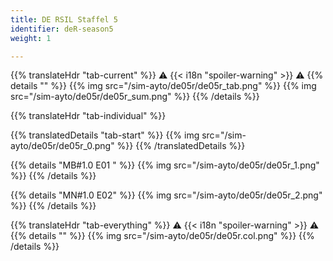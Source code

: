 ```yaml
---
title: DE RSIL Staffel 5
identifier: deR-season5
weight: 1

---
```


{{% translateHdr "tab-current" %}}
:warning: {{< i18n "spoiler-warning" >}} :warning:
{{% details "" %}}
{{% img src="/sim-ayto/de05r/de05r_tab.png" %}}
{{% img src="/sim-ayto/de05r/de05r_sum.png" %}}
{{% /details %}}

{{% translateHdr "tab-individual" %}}

{{% translatedDetails "tab-start" %}}
{{% img src="/sim-ayto/de05r/de05r_0.png" %}}
{{% /translatedDetails %}}

{{% details "MB#1.0 E01 " %}}
{{% img src="/sim-ayto/de05r/de05r_1.png" %}}
{{% /details %}}

{{% details "MN#1.0 E02" %}}
{{% img src="/sim-ayto/de05r/de05r_2.png" %}}
{{% /details %}}

{{% translateHdr "tab-everything" %}}
:warning: {{< i18n "spoiler-warning" >}} :warning:
{{% details "" %}}
{{% img src="/sim-ayto/de05r/de05r.col.png" %}}
{{% /details %}}
